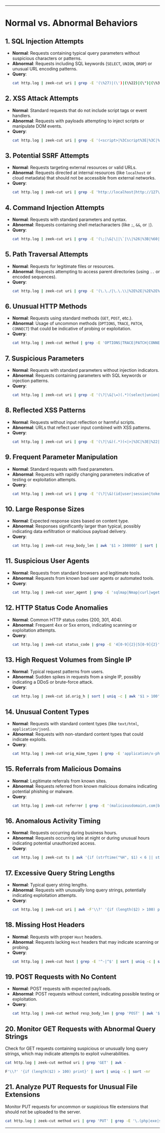 
---

# Normal vs. Abnormal Behaviors

## 1. SQL Injection Attempts
- **Normal**: Requests containing typical query parameters without suspicious characters or patterns.
- **Abnormal**: Requests including SQL keywords (`SELECT`, `UNION`, `DROP`) or unusual URL encoding patterns.
- **Query**:
  ```bash
  cat http.log | zeek-cut uri | grep -E '(\%27)|(\')|(\%22)|(\")|(\%3D)|(\=)|(\%2B)|(\+)|(\%3B)|(;)' | sort | uniq -c | sort -nr
  ```

## 2. XSS Attack Attempts
- **Normal**: Standard requests that do not include script tags or event handlers.
- **Abnormal**: Requests with payloads attempting to inject scripts or manipulate DOM events.
- **Query**:
  ```bash
  cat http.log | zeek-cut uri | grep -E '(<script>|%3Cscript%3E|%3C|%3E|document\.cookie|alert\(|onload=|javascript:|%22%3E|%27%3E)' | sort | uniq -c | sort -nr
  ```

## 3. Potential SSRF Attempts
- **Normal**: Requests targeting external resources or valid URLs.
- **Abnormal**: Requests directed at internal resources (like `localhost` or cloud metadata) that should not be accessible from external networks.
- **Query**:
  ```bash
  cat http.log | zeek-cut uri | grep -E 'http://localhost|http://127\.0\.0\.1|http://169\.254\.169\.254|http://metadata\.google\.internal|http://169\.254' | sort | uniq -c | sort -nr
  ```

## 4. Command Injection Attempts
- **Normal**: Requests with standard parameters and syntax.
- **Abnormal**: Requests containing shell metacharacters (like `;`, `&&`, or `|`).
- **Query**:
  ```bash
  cat http.log | zeek-cut uri | grep -E '(\;|\&|\||\`|\\|%26|%3B|%60|%7C|%5C|%27)' | sort | uniq -c | sort -nr
  ```

## 5. Path Traversal Attempts
- **Normal**: Requests for legitimate files or resources.
- **Abnormal**: Requests attempting to access parent directories (using `..` or encoded sequences).
- **Query**:
  ```bash
  cat http.log | zeek-cut uri | grep -E '(\.\./|\.\.\\|%2E%2E|%2E%2E%2F|%2E%2E%5C)' | sort | uniq -c | sort -nr
  ```

## 6. Unusual HTTP Methods
- **Normal**: Requests using standard methods (`GET`, `POST`, etc.).
- **Abnormal**: Usage of uncommon methods (`OPTIONS`, `TRACE`, `PATCH`, `CONNECT`) that could be indicative of probing or exploitation.
- **Query**:
  ```bash
  cat http.log | zeek-cut method | grep -E 'OPTIONS|TRACE|PATCH|CONNECT' | sort | uniq -c | sort -nr
  ```

## 7. Suspicious Parameters
- **Normal**: Requests with standard parameters without injection indicators.
- **Abnormal**: Requests containing parameters with SQL keywords or injection patterns.
- **Query**:
  ```bash
  cat http.log | zeek-cut uri | grep -E '(\?|\&|\=)(.*)(select|union|insert|drop|delete|update|;|\%27|\')' | sort | uniq -c | sort -nr
  ```

## 8. Reflected XSS Patterns
- **Normal**: Requests without input reflection or harmful scripts.
- **Abnormal**: URLs that reflect user input combined with XSS patterns.
- **Query**:
  ```bash
  cat http.log | zeek-cut uri | grep -E '(\?|\&)(.*)(<|>|%3C|%3E|%22|%27|javascript:|alert\()' | sort | uniq -c | sort -nr
  ```

## 9. Frequent Parameter Manipulation
- **Normal**: Standard requests with fixed parameters.
- **Abnormal**: Requests with rapidly changing parameters indicative of testing or exploitation attempts.
- **Query**:
  ```bash
  cat http.log | zeek-cut uri | grep -E '(\?|\&)(id|user|session|token|action|cmd|file|path)' | sort | uniq -c | sort -nr
  ```

## 10. Large Response Sizes
- **Normal**: Expected response sizes based on content type.
- **Abnormal**: Responses significantly larger than typical, possibly indicating data exfiltration or malicious payload delivery.
- **Query**:
  ```bash
  cat http.log | zeek-cut resp_body_len | awk '$1 > 100000' | sort | uniq -c | sort -nr
  ```

## 11. Suspicious User Agents
- **Normal**: Requests from standard browsers and legitimate tools.
- **Abnormal**: Requests from known bad user agents or automated tools.
- **Query**:
  ```bash
  cat http.log | zeek-cut user_agent | grep -E 'sqlmap|Nmap|curl|wget|python|libwww-perl|httperf' | sort | uniq -c | sort -nr
  ```

## 12. HTTP Status Code Anomalies
- **Normal**: Common HTTP status codes (200, 301, 404).
- **Abnormal**: Frequent 4xx or 5xx errors, indicating scanning or exploitation attempts.
- **Query**:
  ```bash
  cat http.log | zeek-cut status_code | grep -E '4[0-9]{2}|5[0-9]{2}' | sort | uniq -c | sort -nr
  ```

## 13. High Request Volumes from Single IP
- **Normal**: Typical request patterns from users.
- **Abnormal**: Sudden spikes in requests from a single IP, possibly indicating a DDoS or brute-force attack.
- **Query**:
  ```bash
  cat http.log | zeek-cut id.orig_h | sort | uniq -c | awk '$1 > 100' | sort -nr
  ```

## 14. Unusual Content Types
- **Normal**: Requests with standard content types (like `text/html`, `application/json`).
- **Abnormal**: Requests with non-standard content types that could indicate exploits.
- **Query**:
  ```bash
  cat http.log | zeek-cut orig_mime_types | grep -E 'application/x-php|application/x-executable|application/x-shockwave-flash|text/html' | sort | uniq -c | sort -nr
  ```

## 15. Referrals from Malicious Domains
- **Normal**: Legitimate referrals from known sites.
- **Abnormal**: Requests referred from known malicious domains indicating potential phishing or malware.
- **Query**:
  ```bash
  cat http.log | zeek-cut referrer | grep -E '(maliciousdomain\.com|badsite\.net|phishingexample\.org)' | sort | uniq -c | sort -nr
  ```

## 16. Anomalous Activity Timing
- **Normal**: Requests occurring during business hours.
- **Abnormal**: Requests occurring late at night or during unusual hours indicating potential unauthorized access.
- **Query**:
  ```bash
  cat http.log | zeek-cut ts | awk '{if (strftime("%H", $1) < 6 || strftime("%H", $1) > 22) print $1}' | sort | uniq -c | sort -nr
  ```

## 17. Excessive Query String Lengths
- **Normal**: Typical query string lengths.
- **Abnormal**: Requests with unusually long query strings, potentially indicating exploitation attempts.
- **Query**:
  ```bash
  cat http.log | zeek-cut uri | awk -F'\\?' '{if (length($2) > 100) print}' | sort | uniq -c | sort -nr
  ```

## 18. Missing Host Headers
- **Normal**: Requests with proper `Host` headers.
- **Abnormal**: Requests lacking `Host` headers that may indicate scanning or probing.
- **Query**:
  ```bash
  cat http.log | zeek-cut host | grep -E '^-|^$' | sort | uniq -c | sort -nr
  ```

## 19. POST Requests with No Content
- **Normal**: POST requests with expected payloads.
- **Abnormal**: POST requests without content, indicating possible testing or exploitation.
- **Query**:
  ```bash
  cat http.log | zeek-cut method resp_body_len | grep 'POST' | awk '$2 == 0'
  ```

## 20. Monitor GET Requests with Abnormal Query Strings
Check for GET requests containing suspicious or unusually long query strings, which may indicate attempts to exploit vulnerabilities.

```bash
cat http.log | zeek-cut method uri | grep 'GET' | awk -

F'\\?' '{if (length($2) > 100) print}' | sort | uniq -c | sort -nr
```

## 21. Analyze PUT Requests for Unusual File Extensions
Monitor PUT requests for uncommon or suspicious file extensions that should not be uploaded to the server.

```bash
cat http.log | zeek-cut method uri | grep 'PUT' | grep -E '\.(php|exe|sh|pl|asp|jsp|dll)$' | sort | uniq -c | sort -nr
```

---
